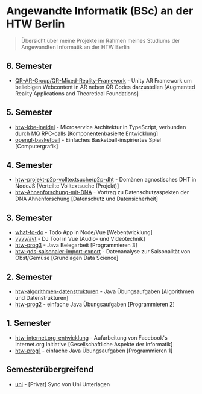 # Angewandte Informatik (BSc) an der HTW Berlin

> Übersicht über meine Projekte im Rahmen meines Studiums der Angewandten Informatik an der HTW Berlin

## 6. Semester

- [QR-AR-Group/QR-Mixed-Reality-Framework](https://github.com/QR-AR-Group/QR-Mixed-Reality-Framework) - Unity AR Framework um beliebigen Webcontent in AR neben QR Codes darzustellen [Augmented Reality Applications and Theoretical Foundations]

## 5. Semester

- [htw-kbe-jneidel](https://github.com/htw-kbe-jneidel) - Microservice Architektur in TypeScript, verbunden durch MQ RPC-calls [Komponentenbasierte Entwicklung]
- [opengl-basketball](https://github.com/jneidel/opengl-basketball) - Einfaches Basketball-inspiriertes Spiel [Computergrafik]

## 4. Semester

- [htw-projekt-p2p-volltextsuche/p2p-dht](https://github.com/htw-projekt-p2p-volltextsuche/p2p-dht) - Domänen agnostisches DHT in NodeJS [Verteilte Volltextsuche (Projekt)]
- [htw-Ahnenforschung-mit-DNA](https://github.com/jneidel/htw-Ahnenforschung-mit-DNA) - Vortrag zu Datenschutzaspekten der DNA Ahnenforschung [Datenschutz und Datensicherheit]

## 3. Semester

- [what-to-do](https://github.com/jneidel/what-to-do) - Todo App in Node/Vue [Webentwicklung]
- [vyvy/avt](https://github.com/vyvytn/avt) - DJ Tool in Vue [Audio- und Videotechnik]
- [htw-prog3](https://github.com/jneidel/htw-prog3) - Java Belegarbeit [Programmieren 3]
- [htw-gds-saisonaler-import-export](https://github.com/jneidel/htw-gds-saisonaler-import-export) - Datenanalyse zur Saisonalität von Obst/Gemüse [Grundlagen Data Science]

## 2. Semester

- [htw-algorithmen-datenstrukturen](https://github.com/jneidel/htw-algorithmen-datenstrukturen) - Java Übungsaufgaben [Algorithmen und Datenstrukturen]
- [htw-prog2](https://github.com/jneidel/htw-prog2) - einfache Java Übungsaufgaben [Programmieren 2]

## 1. Semester

- [htw-internet.org-entwicklung](https://github.com/jneidel/htw-internet.org-entwicklung) - Aufarbeitung von Facebook's Internet.org Initiative [Gesellschaftliche Aspekte der Informatik]
- [htw-prog1](https://github.com/jneidel/htw-prog1) - einfache Java Übungsaufgaben [Programmieren 1]

## Semesterübergreifend

- [uni](https://github.com/jneidel/uni) - [Privat] Sync von Uni Unterlagen
